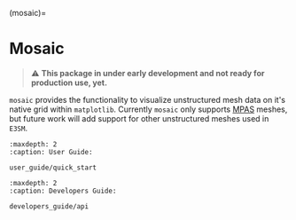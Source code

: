 (mosaic)=

# Mosaic

> ⚠️  **This package in under early development and not ready for production use, yet.**

`mosaic` provides the functionality to visualize unstructured mesh data on it's native grid within `matplotlib`. 
Currently `mosaic` only supports [MPAS](https://mpas-dev.github.io/) meshes, but future work will add support for other unstructured meshes used in `E3SM`.

```{toctree}
:maxdepth: 2
:caption: User Guide:

user_guide/quick_start
```

```{toctree}
:maxdepth: 2
:caption: Developers Guide:

developers_guide/api
```

